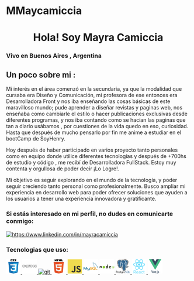 

# MMaycamiccia
<h1 align="center">Hola! Soy Mayra Camiccia </h1>
<h3 > Vivo en Buenos Aires , Argentina </h3>

## Un poco sobre mi : 
Mi interés en el área comenzó en la secundaria, ya que la modalidad que cursaba era Diseño y Comunicación, mi profesora de ese entonces era Desarrolladora Front y nos iba enseñando las cosas básicas de este maravilloso mundo; pude aprender a diseñar revistas y paginas web, nos enseñaba como cambiarle el estilo o hacer publicaciones exclusivas desde diferentes programas, y nos iba contando como se hacían las paginas que tan a diario usábamos , por cuestiones de la vida quedo en eso, curiosidad. 
Hasta que después de mucho pensarlo por fin me anime a estudiar en el bootCamp de SoyHenry. 

Hoy después de haber participado en varios proyecto tanto personales como en equipo donde utilice diferentes tecnologías y después de +700hs de estudio y código , me recibí de Desarrolladora FullStack. Estoy muy contenta y orgullosa de poder decir ¡Lo Logre!.

Mi objetivo es seguir explorando en el mundo de la tecnología, y poder seguir creciendo tanto personal como profesionalmente. 
Busco ampliar mi experiencia en desarrollo web para poder ofrecer soluciones que ayuden a los usuarios a tener una experiencia innovadora y gratificante. 


<h3 align="left"> Si estás interesado en mi perfil, no dudes en comunicarte conmigo: </h3>
<p align="left">
<a href="https://linkedin.com/in/https://www.linkedin.com/in/mayracamiccia" target="blank"><img align="center" src="https://raw.githubusercontent.com/rahuldkjain/github-profile-readme-generator/master/src/images/icons/Social/linked-in-alt.svg" alt="https://www.linkedin.com/in/mayracamiccia" height="30" width="40" /></a>
</p>

<h3 align="left"> Tecnologias que uso:</h3>
<p align="left"> <a href="https://www.w3schools.com/css/" target="_blank" rel="noreferrer"> <img src="https://raw.githubusercontent.com/devicons/devicon/master/icons/css3/css3-original-wordmark.svg" alt="css3" width="40" height="40"/> </a> <a href="https://expressjs.com" target="_blank" rel="noreferrer"> <img src="https://raw.githubusercontent.com/devicons/devicon/master/icons/express/express-original-wordmark.svg" alt="express" width="40" height="40"/> </a> <a href="https://git-scm.com/" target="_blank" rel="noreferrer"> <img src="https://www.vectorlogo.zone/logos/git-scm/git-scm-icon.svg" alt="git" width="40" height="40"/> </a> <a href="https://www.w3.org/html/" target="_blank" rel="noreferrer"> <img src="https://raw.githubusercontent.com/devicons/devicon/master/icons/html5/html5-original-wordmark.svg" alt="html5" width="40" height="40"/> </a> <a href="https://developer.mozilla.org/en-US/docs/Web/JavaScript" target="_blank" rel="noreferrer"> <img src="https://raw.githubusercontent.com/devicons/devicon/master/icons/javascript/javascript-original.svg" alt="javascript" width="40" height="40"/> </a> <a href="https://www.mysql.com/" target="_blank" rel="noreferrer"> <img src="https://raw.githubusercontent.com/devicons/devicon/master/icons/mysql/mysql-original-wordmark.svg" alt="mysql" width="40" height="40"/> </a> <a href="https://nodejs.org" target="_blank" rel="noreferrer"> <img src="https://raw.githubusercontent.com/devicons/devicon/master/icons/nodejs/nodejs-original-wordmark.svg" alt="nodejs" width="40" height="40"/> </a> <a href="https://www.postgresql.org" target="_blank" rel="noreferrer"> <img src="https://raw.githubusercontent.com/devicons/devicon/master/icons/postgresql/postgresql-original-wordmark.svg" alt="postgresql" width="40" height="40"/> </a> <a href="https://reactjs.org/" target="_blank" rel="noreferrer"> <img src="https://raw.githubusercontent.com/devicons/devicon/master/icons/react/react-original-wordmark.svg" alt="react" width="40" height="40"/> </a> <a href="https://vuejs.org/" target="_blank" rel="noreferrer"> <img src="https://raw.githubusercontent.com/devicons/devicon/master/icons/vuejs/vuejs-original-wordmark.svg" alt="vuejs" width="40" height="40"/> </a> </p>


